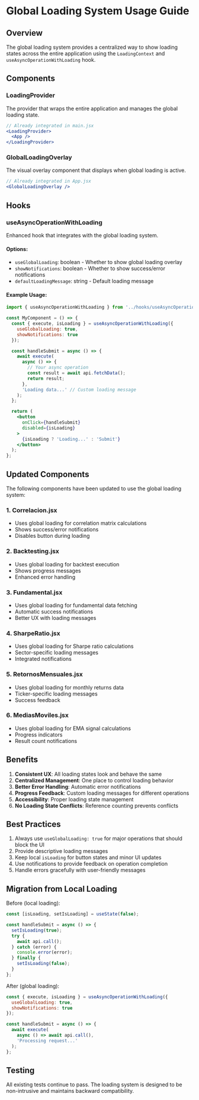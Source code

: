 # Global Loading System Usage Guide

## Overview
The global loading system provides a centralized way to show loading states across the entire application using the `LoadingContext` and `useAsyncOperationWithLoading` hook.

## Components

### LoadingProvider
The provider that wraps the entire application and manages the global loading state.

```jsx
// Already integrated in main.jsx
<LoadingProvider>
  <App />
</LoadingProvider>
```

### GlobalLoadingOverlay
The visual overlay component that displays when global loading is active.

```jsx
// Already integrated in App.jsx
<GlobalLoadingOverlay />
```

## Hooks

### useAsyncOperationWithLoading
Enhanced hook that integrates with the global loading system.

#### Options:
- `useGlobalLoading`: boolean - Whether to show global loading overlay
- `showNotifications`: boolean - Whether to show success/error notifications  
- `defaultLoadingMessage`: string - Default loading message

#### Example Usage:

```jsx
import { useAsyncOperationWithLoading } from '../hooks/useAsyncOperationWithLoading';

const MyComponent = () => {
  const { execute, isLoading } = useAsyncOperationWithLoading({
    useGlobalLoading: true,
    showNotifications: true
  });

  const handleSubmit = async () => {
    await execute(
      async () => {
        // Your async operation
        const result = await api.fetchData();
        return result;
      },
      'Loading data...' // Custom loading message
    );
  };

  return (
    <button 
      onClick={handleSubmit}
      disabled={isLoading}
    >
      {isLoading ? 'Loading...' : 'Submit'}
    </button>
  );
};
```

## Updated Components

The following components have been updated to use the global loading system:

### 1. Correlacion.jsx
- Uses global loading for correlation matrix calculations
- Shows success/error notifications
- Disables button during loading

### 2. Backtesting.jsx  
- Uses global loading for backtest execution
- Shows progress messages
- Enhanced error handling

### 3. Fundamental.jsx
- Uses global loading for fundamental data fetching
- Automatic success notifications
- Better UX with loading messages

### 4. SharpeRatio.jsx
- Uses global loading for Sharpe ratio calculations
- Sector-specific loading messages
- Integrated notifications

### 5. RetornosMensuales.jsx
- Uses global loading for monthly returns data
- Ticker-specific loading messages
- Success feedback

### 6. MediasMoviles.jsx
- Uses global loading for EMA signal calculations
- Progress indicators
- Result count notifications

## Benefits

1. **Consistent UX**: All loading states look and behave the same
2. **Centralized Management**: One place to control loading behavior
3. **Better Error Handling**: Automatic error notifications
4. **Progress Feedback**: Custom loading messages for different operations
5. **Accessibility**: Proper loading state management
6. **No Loading State Conflicts**: Reference counting prevents conflicts

## Best Practices

1. Always use `useGlobalLoading: true` for major operations that should block the UI
2. Provide descriptive loading messages
3. Keep local `isLoading` for button states and minor UI updates
4. Use notifications to provide feedback on operation completion
5. Handle errors gracefully with user-friendly messages

## Migration from Local Loading

Before (local loading):
```jsx
const [isLoading, setIsLoading] = useState(false);

const handleSubmit = async () => {
  setIsLoading(true);
  try {
    await api.call();
  } catch (error) {
    console.error(error);
  } finally {
    setIsLoading(false);
  }
};
```

After (global loading):
```jsx
const { execute, isLoading } = useAsyncOperationWithLoading({
  useGlobalLoading: true,
  showNotifications: true
});

const handleSubmit = async () => {
  await execute(
    async () => await api.call(),
    'Processing request...'
  );
};
```

## Testing
All existing tests continue to pass. The loading system is designed to be non-intrusive and maintains backward compatibility.
